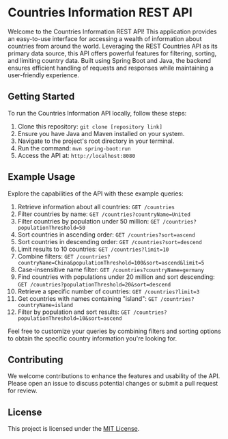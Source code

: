 # Countries Information REST API

Welcome to the Countries Information REST API! This application provides an easy-to-use interface for accessing a wealth of information about countries from around the world. Leveraging the REST Countries API as its primary data source, this API offers powerful features for filtering, sorting, and limiting country data. Built using Spring Boot and Java, the backend ensures efficient handling of requests and responses while maintaining a user-friendly experience.

## Getting Started

To run the Countries Information API locally, follow these steps:

1. Clone this repository: `git clone [repository link]`
2. Ensure you have Java and Maven installed on your system.
3. Navigate to the project's root directory in your terminal.
4. Run the command: `mvn spring-boot:run`
5. Access the API at: `http://localhost:8080`

## Example Usage

Explore the capabilities of the API with these example queries:

1. Retrieve information about all countries: `GET /countries`
2. Filter countries by name: `GET /countries?countryName=United`
3. Filter countries by population under 50 million: `GET /countries?populationThreshold=50`
4. Sort countries in ascending order: `GET /countries?sort=ascend`
5. Sort countries in descending order: `GET /countries?sort=descend`
6. Limit results to 10 countries: `GET /countries?limit=10`
7. Combine filters: `GET /countries?countryName=China&populationThreshold=100&sort=ascend&limit=5`
8. Case-insensitive name filter: `GET /countries?countryName=germany`
9. Find countries with populations under 20 million and sort descending: `GET /countries?populationThreshold=20&sort=descend`
10. Retrieve a specific number of countries: `GET /countries?limit=3`
11. Get countries with names containing "island": `GET /countries?countryName=island`
12. Filter by population and sort results: `GET /countries?populationThreshold=10&sort=ascend`

Feel free to customize your queries by combining filters and sorting options to obtain the specific country information you're looking for.

## Contributing

We welcome contributions to enhance the features and usability of the API. Please open an issue to discuss potential changes or submit a pull request for review.

## License

This project is licensed under the [MIT License](LICENSE).